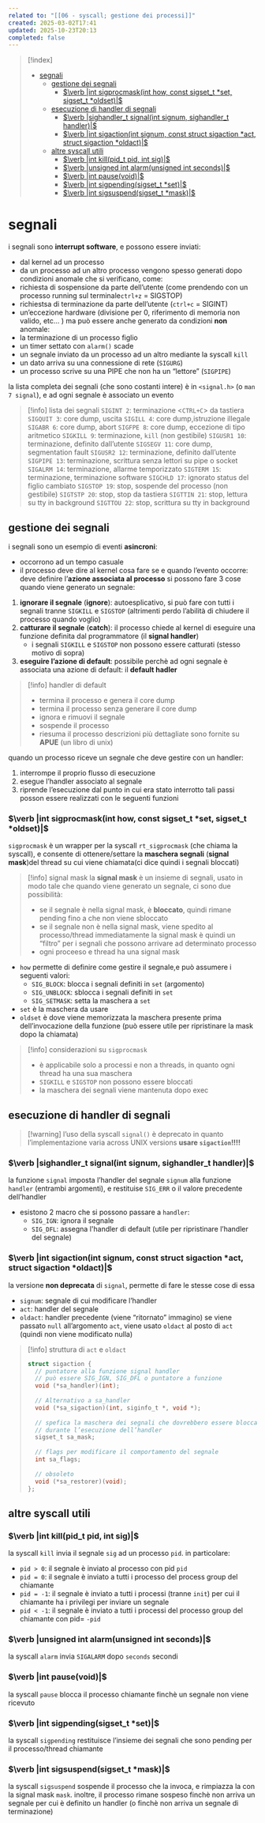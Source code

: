 ```yaml
---
related to: "[[06 - syscall; gestione dei processi]]"
created: 2025-03-02T17:41
updated: 2025-10-23T20:13
completed: false
---
```

>[!index]
>- [segnali](#segnali)
>	- [gestione dei segnali](#gestione%20dei%20segnali)
>		- [$\verb |int sigprocmask(int how, const sigset_t *set, sigset_t *oldset)|$](#$%5Cverb%20%7Cint%20sigprocmask(int%20how,%20const%20sigset_t%20*set,%20sigset_t%20*oldset)%7C$)
>	- [esecuzione di handler di segnali](#esecuzione%20di%20handler%20di%20segnali)
>		- [$\verb |sighandler_t signal(int signum, sighandler_t handler)|$](#$%5Cverb%20%7Csighandler_t%20signal(int%20signum,%20sighandler_t%20handler)%7C$)
>		- [$\verb |int sigaction(int signum, const struct sigaction *act, struct sigaction *oldact)|$](#$%5Cverb%20%7Cint%20sigaction(int%20signum,%20const%20struct%20sigaction%20*act,%20struct%20sigaction%20*oldact)%7C$)
>	- [altre syscall utili](#altre%20syscall%20utili)
>		- [$\verb |int kill(pid_t pid, int sig)|$](#$%5Cverb%20%7Cint%20kill(pid_t%20pid,%20int%20sig)%7C$)
>		- [$\verb |unsigned int alarm(unsigned int seconds)|$](#$%5Cverb%20%7Cunsigned%20int%20alarm(unsigned%20int%20seconds)%7C$)
>		- [$\verb |int pause(void)|$](#$%5Cverb%20%7Cint%20pause(void)%7C$)
>		- [$\verb |int sigpending(sigset_t *set)|$](#$%5Cverb%20%7Cint%20sigpending(sigset_t%20*set)%7C$)
>		- [$\verb |int sigsuspend(sigset_t *mask)|$](#$%5Cverb%20%7Cint%20sigsuspend(sigset_t%20*mask)%7C$)

# segnali
i segnali sono **interrupt software**, e possono essere inviati:
- dal kernel ad un processo
- da un processo ad un altro processo
vengono spesso generati dopo condizioni anomale che si verificano, come:
- richiesta di sospensione da parte dell’utente (come prendendo con un processo running sul terminale`ctrl+z` = SIGSTOP)
- richiestsa di terminazione da parte dell’utente (`ctrl+c` = SIGINT)
- un’eccezione hardware (divisione per 0, riferimento di memoria non valido, etc… )
ma può essere anche generato da condizioni **non** anomale:
- la terminazione di un processo figlio
- un timer settato con `alarm()` scade
- un segnale inviato da un processo ad un altro mediante la syscall `kill`
- un dato arriva su una connessione di rete (`SIGURG`)
- un processo scrive su una PIPE che non ha un “lettore” (`SIGPIPE`)

la lista completa dei segnali (che sono costanti intere) è in `<signal.h>` (o `man 7 signal`), e ad ogni segnale è associato un evento
>[!info] lista dei segnali
`SIGINT 2`: terminazione <`CTRL+C`> da tastiera
`SIGQUIT 3`: core dump, uscita
`SIGILL 4`: core dump,istruzione illegale
`SIGABR 6`: core dump, abort
`SIGFPE 8`: core dump, eccezione di tipo aritmetico
`SIGKILL 9`: terminazione, `kill` (non gestibile)
`SIGUSR1 10`: terminazione, definito dall’utente
`SIGSEGV 11`: core dump, segmentation fault
`SIGUSR2 12`: terminazione, definito dall’utente
`SIGPIPE 13`: terminazione, scrittura senza lettori su pipe o socket
`SIGALRM 14`: terminazione, allarme temporizzato
`SIGTERM 15`: terminazione, terminazione software
`SIGCHLD 17`: ignorato status del figlio cambiato
`SIGSTOP 19`: stop, sospende del processo (non gestibile)
`SIGTSTP 20`: stop, stop da tastiera
`SIGTTIN 21`: stop, lettura su tty in background
`SIGTTOU 22`: stop, scrittura su tty in background

## gestione dei segnali
i segnali sono un esempio di eventi **asincroni**:
- occorrono ad un tempo casuale
- il processo deve dire al kernel cosa fare se e quando l’evento occorre: deve definire l’**azione associata al processo**
si possono fare 3 cose quando viene generato un segnale:
1. **ignorare il segnale** (**ignore**): autoesplicativo, si può fare con tutti i segnali tranne `SIGKILL` e `SIGSTOP` (altrimenti perdo l’abilità di chiudere il processo quando voglio)
2. **catturare il segnale** (**catch**): il processo chiede al kernel di eseguire una funzione definita dal programmatore (il **signal handler**)
	- i segnali `SIGKILL` e `SIGSTOP` non possono essere catturati (stesso motivo di sopra)
3. **eseguire l’azione di default**: possibile perchè ad ogni segnale è associata una azione di default: il **default hadler**
>[!info] handler di default
>- termina il processo e genera il core dump
>- termina il processo senza generare il core dump
>- ignora e rimuovi il segnale
>- sospende il processo
>- riesuma il processo 
descrizioni più dettagliate sono fornite su **APUE** (un libro di unix)

quando un processo riceve un segnale che deve gestire con un handler:
1. interrompe il proprio flusso di esecuzione
2. esegue l’handler associato al segnale
3. riprende l’esecuzione dal punto in cui era stato interrotto
tali passi posson essere realizzati con le seguenti funzioni
### $\verb |int sigprocmask(int how, const sigset_t *set, sigset_t *oldset)|$
`sigprocmask` è un wrapper per la syscall `rt_sigprocmask` (che chiama la syscall), e consente di ottenere/settare la **maschera segnali** (**signal mask**)del thread su cui viene chiamata(ci dice quindi i segnali bloccati)
>[!info] signal mask
la **signal mask** è un insieme di segnali, usato in modo tale che quando viene generato un segnale, ci sono due possibilità:
>- se il segnale è nella signal mask, è **bloccato**, quindi rimane pending fino a che non viene sbloccato
>- se il segnale non è nella signal mask, viene spedito al processo/thread immediatamente
>la signal mask è quindi un “filtro” per i segnali che possono arrivare ad determinato processo
 >- ogni proceeso e thread ha una signal mask
- `how` permette di definire come gestire il segnale,e può assumere i seguenti valori:
	- `SIG_BLOCK`: blocca i segnali definiti in `set` (argomento)
	- `SIG_UNBLOCK`: sblocca i segnali definiti in `set`
	- `SIG_SETMASK`: setta la maschera a `set`
- `set` è la maschera da usare
- `oldset` è dove viene memorizzata la maschera presente prima dell’invocazione della funzione (può essere utile per ripristinare la mask dopo la chiamata)
>[!info] considerazioni su `sigprocmask`
>- è applicabile solo a processi e non a threads, in quanto ogni thread ha una sua maschera
>- `SIGKILL` e `SIGSTOP` non possono essere bloccati
>- la maschera dei segnali viene mantenuta dopo exec
## esecuzione di handler di segnali
>[!warning] l’uso della syscall `signal()` è deprecato in quanto l’implementazione varia across UNIX versions
> **usare `sigaction`!!!!**

### $\verb |sighandler_t signal(int signum, sighandler_t handler)|$
la funzione `signal` imposta l’handler del segnale `signum` alla funzione `handler` (entrambi argomenti), e restituise `SIG_ERR` o il valore precedente dell’handler
- esistono 2 macro che si possono passare a `handler`:
	- `SIG_IGN`: ignora il segnale
	- `SIG_DFL`: assegna l'handler di default (utile per ripristinare l’handler del segnale)
### $\verb |int sigaction(int signum, const struct sigaction *act, struct sigaction *oldact)|$
la versione **non deprecata** di `signal`, permette di fare le stesse cose di essa
- `signum`: segnale di cui modificare l’handler
- `act`: handler del segnale 
- `oldact`: handler precedente (viene “ritornato” immagino)
se viene passato `null` all’argomento `act`, viene usato `oldact` al posto di `act` (quindi non viene modificato nulla)
>[!info] struttura di `act` e `oldact`
>```c
>struct sigaction {
>	// puntatore alla funzione signal handler
>	// può essere SIG_IGN, SIG_DFL o puntatore a funzione
>	void (*sa_handler)(int);
>	
>	// Alternativo a sa_handler
>	void (*sa_sigaction)(int, siginfo_t *, void *);
>	
>	// spefica la maschera dei segnali che dovrebbero essere bloccati 
>	// durante l’esecuzione dell’handler
>	sigset_t sa_mask;
>	
>	// flags per modificare il comportamento del segnale
>	int sa_flags;
>	
>	// obsoleto
>	void (*sa_restorer)(void);
>};

## altre syscall utili
### $\verb |int kill(pid_t pid, int sig)|$
la syscall `kill` invia il segnale `sig` ad un processo `pid`.
in particolare:
- `pid > 0`: il segnale è inviato al processo con pid `pid`
- `pid = 0`: il segnale è inviato a tutti i processo del process group del chiamante
- `pid = -1`: il segnale è inviato a tutti i processi (tranne `init`) per cui il chiamante ha i privilegi per inviare un segnale
- `pid < -1`: il segnale è inviato a tutti i processi del processo group del chiamante con pid= `-pid`
### $\verb |unsigned int alarm(unsigned int seconds)|$
la syscall `alarm` invia `SIGALARM` dopo `seconds` secondi
### $\verb |int pause(void)|$
la syscall `pause` blocca il processo chiamante finchè un segnale non viene ricevuto
### $\verb |int sigpending(sigset_t *set)|$
la syscall `sigpending` restituisce l’insieme dei segnali che sono pending per il processo/thread chiamante 
### $\verb |int sigsuspend(sigset_t *mask)|$
la syscall `sigsuspend` sospende il processo che la invoca, e rimpiazza la con la signal mask `mask`. inoltre, il processo rimane sospeso finchè non arriva un segnale per cui è definito un handler (o finchè non arriva un segnale di terminazione)